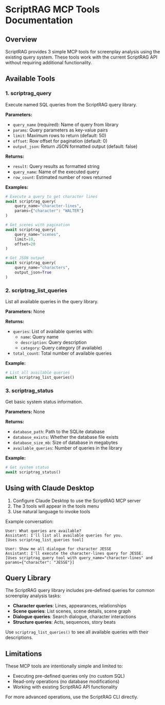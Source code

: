 # ScriptRAG MCP Tools Documentation

## Overview

ScriptRAG provides 3 simple MCP tools for screenplay analysis using the existing query system. These tools work with the current ScriptRAG API without requiring additional functionality.

## Available Tools

### 1. scriptrag_query

Execute named SQL queries from the ScriptRAG query library.

**Parameters:**

- `query_name` (required): Name of query from library
- `params`: Query parameters as key-value pairs
- `limit`: Maximum rows to return (default: 50)
- `offset`: Row offset for pagination (default: 0)
- `output_json`: Return JSON formatted output (default: false)

**Returns:**

- `result`: Query results as formatted string
- `query_name`: Name of the executed query
- `row_count`: Estimated number of rows returned

**Examples:**

```python
# Execute a query to get character lines
await scriptrag_query(
    query_name="character-lines",
    params={"character": "WALTER"}
)

# Get scenes with pagination
await scriptrag_query(
    query_name="scenes",
    limit=10,
    offset=20
)

# Get JSON output
await scriptrag_query(
    query_name="characters",
    output_json=True
)
```

### 2. scriptrag_list_queries

List all available queries in the query library.

**Parameters:**
None

**Returns:**

- `queries`: List of available queries with:
  - `name`: Query name
  - `description`: Query description
  - `category`: Query category (if available)
- `total_count`: Total number of available queries

**Example:**

```python
# List all available queries
await scriptrag_list_queries()
```

### 3. scriptrag_status

Get basic system status information.

**Parameters:**
None

**Returns:**

- `database_path`: Path to the SQLite database
- `database_exists`: Whether the database file exists
- `database_size_mb`: Size of database in megabytes
- `available_queries`: Number of queries in the library

**Example:**

```python
# Get system status
await scriptrag_status()
```

## Using with Claude Desktop

1. Configure Claude Desktop to use the ScriptRAG MCP server
2. The 3 tools will appear in the tools menu
3. Use natural language to invoke tools

Example conversation:

```text
User: What queries are available?
Assistant: I'll list all available queries for you.
[Uses scriptrag_list_queries tool]

User: Show me all dialogue for character JESSE
Assistant: I'll execute the character-lines query for JESSE.
[Uses scriptrag_query tool with query_name="character-lines" and params={"character": "JESSE"}]
```

## Query Library

The ScriptRAG query library includes pre-defined queries for common screenplay analysis tasks:

- **Character queries**: Lines, appearances, relationships
- **Scene queries**: List scenes, scene details, scene graph
- **Dialogue queries**: Search dialogue, character interactions
- **Structure queries**: Acts, sequences, story beats

Use `scriptrag_list_queries()` to see all available queries with their descriptions.

## Limitations

These MCP tools are intentionally simple and limited to:

- Executing pre-defined queries only (no custom SQL)
- Read-only operations (no database modifications)
- Working with existing ScriptRAG API functionality

For more advanced operations, use the ScriptRAG CLI directly.
